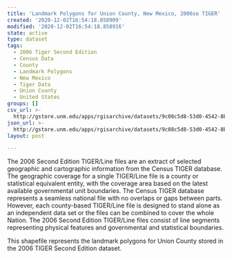 ```yaml
---
title: 'Landmark Polygons for Union County, New Mexico, 2006se TIGER'
created: '2020-12-02T16:54:18.858909'
modified: '2020-12-02T16:54:18.858916'
state: active
type: dataset
tags:
  - 2006 Tiger Second Edition
  - Census Data
  - County
  - Landmark Polygons
  - New Mexico
  - Tiger Data
  - Union County
  - United States
groups: []
csv_url: >-
  http://gstore.unm.edu/apps/rgisarchive/datasets/9c08c5d8-53d0-4542-8bdc-a382562b666d/tgr2006se_unio_lpy.derived.csv
json_url: >-
  http://gstore.unm.edu/apps/rgisarchive/datasets/9c08c5d8-53d0-4542-8bdc-a382562b666d/tgr2006se_unio_lpy.derived.json
layout: post

---
```

The 2006 Second Edition TIGER/Line files are an extract of selected geographic and cartographic information from the Census TIGER database.  The geographic coverage for a single TIGER/Line file is a county or statistical equivalent entity, with the coverage area based on the latest available governmental unit boundaries. The Census TIGER database represents a seamless national file with no overlaps or gaps between parts.  However, each county-based TIGER/Line file is designed to stand alone as an independent data set or the files can be combined to cover the whole Nation.  The 2006 Second Edition  TIGER/Line files consist of line segments representing physical features and governmental and statistical boundaries.  

This shapefile represents the landmark polygons for Union County stored in the 2006 TIGER Second Edition dataset.
